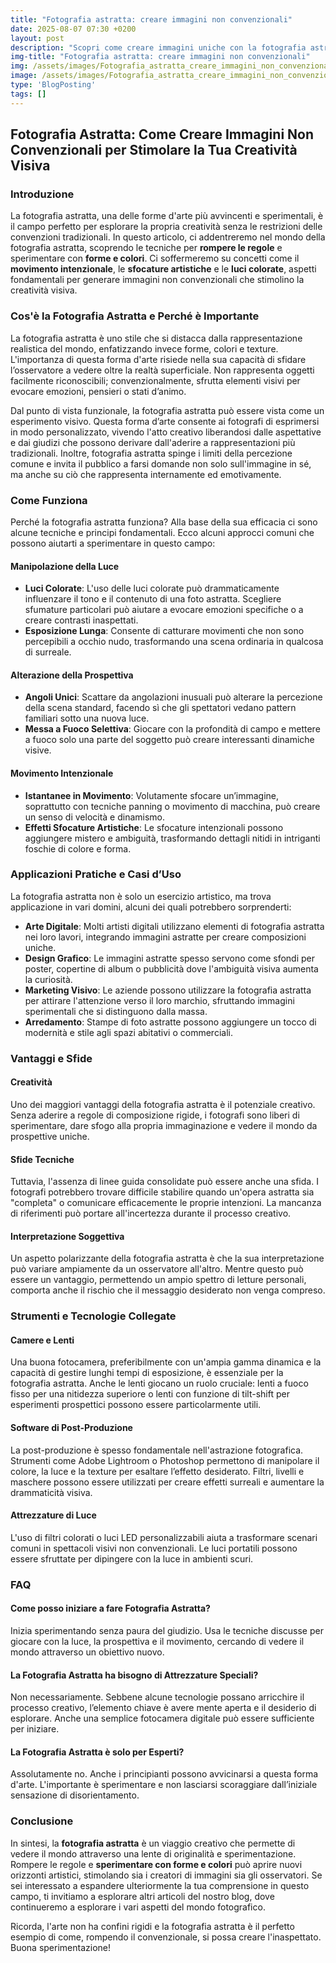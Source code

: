 ```yaml
---
title: "Fotografia astratta: creare immagini non convenzionali"
date: 2025-08-07 07:30 +0200
layout: post
description: "Scopri come creare immagini uniche con la fotografia astratta: sperimenta il movimento intenzionale e le sfocature artistiche per stimolare la tua creatività."
img-title: "Fotografia astratta: creare immagini non convenzionali"
img: /assets/images/Fotografia_astratta_creare_immagini_non_convenzionali.jpg
image: /assets/images/Fotografia_astratta_creare_immagini_non_convenzionali.jpg
type: 'BlogPosting'
tags: []
---
```


## Fotografia Astratta: Come Creare Immagini Non Convenzionali per Stimolare la Tua Creatività Visiva

### Introduzione

La fotografia astratta, una delle forme d'arte più avvincenti e sperimentali, è il campo perfetto per esplorare la propria creatività senza le restrizioni delle convenzioni tradizionali. In questo articolo, ci addentreremo nel mondo della fotografia astratta, scoprendo le tecniche per **rompere le regole** e sperimentare con **forme e colori**. Ci soffermeremo su concetti come il **movimento intenzionale**, le **sfocature artistiche** e le **luci colorate**, aspetti fondamentali per generare immagini non convenzionali che stimolino la creatività visiva.

### Cos'è la Fotografia Astratta e Perché è Importante

La fotografia astratta è uno stile che si distacca dalla rappresentazione realistica del mondo, enfatizzando invece forme, colori e texture. L'importanza di questa forma d'arte risiede nella sua capacità di sfidare l’osservatore a vedere oltre la realtà superficiale. Non rappresenta oggetti facilmente riconoscibili; convenzionalmente, sfrutta elementi visivi per evocare emozioni, pensieri o stati d’animo.

Dal punto di vista funzionale, la fotografia astratta può essere vista come un esperimento visivo. Questa forma d’arte consente ai fotografi di esprimersi in modo personalizzato, vivendo l'atto creativo liberandosi dalle aspettative e dai giudizi che possono derivare dall'aderire a rappresentazioni più tradizionali. Inoltre, fotografia astratta spinge i limiti della percezione comune e invita il pubblico a farsi domande non solo sull'immagine in sé, ma anche su ciò che rappresenta internamente ed emotivamente.

### Come Funziona

Perché la fotografia astratta funziona? Alla base della sua efficacia ci sono alcune tecniche e principi fondamentali. Ecco alcuni approcci comuni che possono aiutarti a sperimentare in questo campo:

#### Manipolazione della Luce

- **Luci Colorate**: L'uso delle luci colorate può drammaticamente influenzare il tono e il contenuto di una foto astratta. Scegliere sfumature particolari può aiutare a evocare emozioni specifiche o a creare contrasti inaspettati.
- **Esposizione Lunga**: Consente di catturare movimenti che non sono percepibili a occhio nudo, trasformando una scena ordinaria in qualcosa di surreale.

#### Alterazione della Prospettiva

- **Angoli Unici**: Scattare da angolazioni inusuali può alterare la percezione della scena standard, facendo sì che gli spettatori vedano pattern familiari sotto una nuova luce.
- **Messa a Fuoco Selettiva**: Giocare con la profondità di campo e mettere a fuoco solo una parte del soggetto può creare interessanti dinamiche visive.

#### Movimento Intenzionale

- **Istantanee in Movimento**: Volutamente sfocare un’immagine, soprattutto con tecniche panning o movimento di macchina, può creare un senso di velocità e dinamismo.
- **Effetti Sfocature Artistiche**: Le sfocature intenzionali possono aggiungere mistero e ambiguità, trasformando dettagli nitidi in intriganti foschie di colore e forma.

### Applicazioni Pratiche e Casi d’Uso

La fotografia astratta non è solo un esercizio artistico, ma trova applicazione in vari domini, alcuni dei quali potrebbero sorprenderti:

- **Arte Digitale**: Molti artisti digitali utilizzano elementi di fotografia astratta nei loro lavori, integrando immagini astratte per creare composizioni uniche.
- **Design Grafico**: Le immagini astratte spesso servono come sfondi per poster, copertine di album o pubblicità dove l'ambiguità visiva aumenta la curiosità.
- **Marketing Visivo**: Le aziende possono utilizzare la fotografia astratta per attirare l'attenzione verso il loro marchio, sfruttando immagini sperimentali che si distinguono dalla massa.
- **Arredamento**: Stampe di foto astratte possono aggiungere un tocco di modernità e stile agli spazi abitativi o commerciali.

### Vantaggi e Sfide

#### Creatività

Uno dei maggiori vantaggi della fotografia astratta è il potenziale creativo. Senza aderire a regole di composizione rigide, i fotografi sono liberi di sperimentare, dare sfogo alla propria immaginazione e vedere il mondo da prospettive uniche.

#### Sfide Tecniche

Tuttavia, l'assenza di linee guida consolidate può essere anche una sfida. I fotografi potrebbero trovare difficile stabilire quando un'opera astratta sia "completa" o comunicare efficacemente le proprie intenzioni. La mancanza di riferimenti può portare all'incertezza durante il processo creativo.

#### Interpretazione Soggettiva

Un aspetto polarizzante della fotografia astratta è che la sua interpretazione può variare ampiamente da un osservatore all'altro. Mentre questo può essere un vantaggio, permettendo un ampio spettro di letture personali, comporta anche il rischio che il messaggio desiderato non venga compreso.

### Strumenti e Tecnologie Collegate

#### Camere e Lenti

Una buona fotocamera, preferibilmente con un'ampia gamma dinamica e la capacità di gestire lunghi tempi di esposizione, è essenziale per la fotografia astratta. Anche le lenti giocano un ruolo cruciale: lenti a fuoco fisso per una nitidezza superiore o lenti con funzione di tilt-shift per esperimenti prospettici possono essere particolarmente utili.

#### Software di Post-Produzione

La post-produzione è spesso fondamentale nell'astrazione fotografica. Strumenti come Adobe Lightroom o Photoshop permettono di manipolare il colore, la luce e la texture per esaltare l’effetto desiderato. Filtri, livelli e maschere possono essere utilizzati per creare effetti surreali e aumentare la drammaticità visiva.

#### Attrezzature di Luce

L'uso di filtri colorati o luci LED personalizzabili aiuta a trasformare scenari comuni in spettacoli visivi non convenzionali. Le luci portatili possono essere sfruttate per dipingere con la luce in ambienti scuri.

### FAQ

#### Come posso iniziare a fare Fotografia Astratta?

Inizia sperimentando senza paura del giudizio. Usa le tecniche discusse per giocare con la luce, la prospettiva e il movimento, cercando di vedere il mondo attraverso un obiettivo nuovo.

#### La Fotografia Astratta ha bisogno di Attrezzature Speciali?

Non necessariamente. Sebbene alcune tecnologie possano arricchire il processo creativo, l’elemento chiave è avere mente aperta e il desiderio di esplorare. Anche una semplice fotocamera digitale può essere sufficiente per iniziare.

#### La Fotografia Astratta è solo per Esperti?

Assolutamente no. Anche i principianti possono avvicinarsi a questa forma d'arte. L'importante è sperimentare e non lasciarsi scoraggiare dall’iniziale sensazione di disorientamento.

### Conclusione

In sintesi, la **fotografia astratta** è un viaggio creativo che permette di vedere il mondo attraverso una lente di originalità e sperimentazione. Rompere le regole e **sperimentare con forme e colori** può aprire nuovi orizzonti artistici, stimolando sia i creatori di immagini sia gli osservatori. Se sei interessato a espandere ulteriormente la tua comprensione in questo campo, ti invitiamo a esplorare altri articoli del nostro blog, dove continueremo a esplorare i vari aspetti del mondo fotografico.

Ricorda, l'arte non ha confini rigidi e la fotografia astratta è il perfetto esempio di come, rompendo il convenzionale, si possa creare l'inaspettato. Buona sperimentazione!